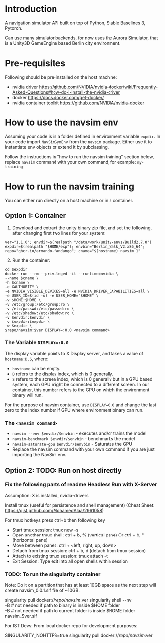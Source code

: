 # Introduction 
A navigation simulator API built on top of Python, Stable Baselines 3, Pytorch.

Can use many simulator backends, for now uses the Aurora Simulator, that is a 
Unity3D GameEngine based Berlin city environment.

# Pre-requisites

Following should be pre-installed on the host machine:
* nvidia driver https://github.com/NVIDIA/nvidia-docker/wiki/Frequently-Asked-Questions#how-do-i-install-the-nvidia-driver
* docker  https://docs.docker.com/get-docker/
* nvidia container toolkit https://github.com/NVIDIA/nvidia-docker

# How to use the navsim env 

Assuming your code is in a folder defined in environment variable `expdir`. 
In your code import `NavSimGymEnv` from the `navsim` package. Either use it to
instantiate env objects or extend it by subclassing.

Follow the instructions in "how to run the navsim training" section below, 
replace `navsim` command with your own command, for example: `my-training`

# How to run the navsim training

You can either run directly on a host machine or in a container. 

## Option 1: Container

1. Download and extract the unity binary zip file, and 
set the following, after changing first two lines for your system:
```
ver="1.1.0"; envdir=$(realpath "/data/work/unity-envs/Build2.7.0")
expdir=$(realpath "$HOME/exp"); envbin="Berlin_Walk_V2.x86_64"; repo="ghcr.io/armando-fandango"; cname="$(hostname)_navsim_1"
```
2. Run the container:
```
cd $expdir
docker run --rm --privileged -it --runtime=nvidia \
--name $cname \
-h $cname \
-e XAUTHORITY \
-e NVIDIA_VISIBLE_DEVICES=all -e NVIDIA_DRIVER_CAPABILITIES=all \
-e USER_ID=$(id -u) -e USER_HOME="$HOME" \
-v $HOME:$HOME \
-v /etc/group:/etc/group:ro \
-v /etc/passwd:/etc/passwd:ro \
-v /etc/shadow:/etc/shadow:ro \
-v $envdir:$envdir \
-v $expdir:$expdir \
-w $expdir \
$repo/navsim:$ver DISPLAY=:0.0 <navsim command>
```

### The Variable `DISPLAY=:0.0`
The display variable points to X Display server, and takes a value of `hostname:D.S`, where:
* `hostname` can be empty.
* `D` refers to the display index, which is 0 generally.
* `S` refers to the screen index, which is 0 generally but in a GPU based system, each GPU might be connected to a different screen. In our container, this number refers to the GPU on which the environment binary will run.

For the purpose of navsim container, use `DISPLAY=0.0` and change the last zero to the index number if GPU where environment binary can run.

### The `<navsim command>`

* `navsim --env $envdir/$envbin` - executes and/or trains the model
* `navsim-benchmark $envdir/$envbin` - benchmarks the model
* `navsim-saturate-gpu $envdir/$envbin` - Saturates the GPU
* Replace the navsim command with your own command if you are just importing the NavSim env.

## Option 2: TODO: Run on host directly
### Fix the following parts of readme Headless Run with X-Server 

Assumption: X is installed, nvidia-drivers

Install tmux (useful for persistence and shell management) (Cheat Sheet: https://gist.github.com/MohamedAlaa/2961058)  

For tmux hotkeys press ctrl+b then following key  

* Start tmux session: tmux new -s <session name>
* Open another tmux shell: ctrl + b, % (vertical pane) Or ctrl + b, " (horizontal pane)
* Move between panes: ctrl + <left, right, up, down>
* Detach from tmux session: ctrl + b, d  (detach from tmux session)
* Attach to existing tmux session: tmux attach -t <session name>
* Exit Session: Type exit into all open shells within session

### TODO: To run the singularity container
Note: Do it on a partition that has at least 10GB space as the next step will create navsim_0.0.1.sif file of ~10GB.

singularity pull docker://$repo/navsim:$ver
singularity shell --nv \
-B <absolute path of sim binary folder> # not needed if path to binary is inside $HOME folder  
-B <absolute path of current folder> # not needed if path to current folder is inside $HOME folder
navsim_$ver.sif


For IST Devs: From local docker repo for development purposes:

SINGULARITY_NOHTTPS=true singularity pull docker://$repo/navsim:$ver
